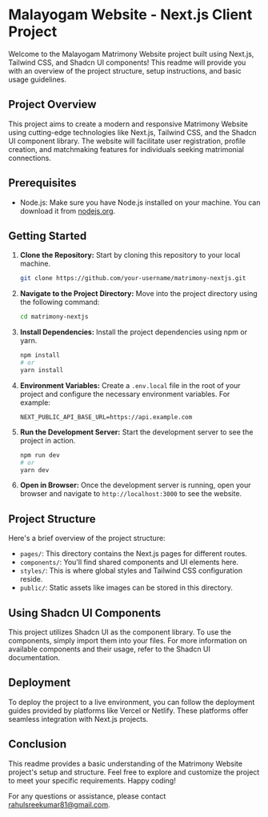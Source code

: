 # Malayogam Website - Next.js Client Project

Welcome to the Malayogam Matrimony Website project built using Next.js, Tailwind CSS, and Shadcn UI components! This readme will provide you with an overview of the project structure, setup instructions, and basic usage guidelines.

## Project Overview

This project aims to create a modern and responsive Matrimony Website using cutting-edge technologies like Next.js, Tailwind CSS, and the Shadcn UI component library. The website will facilitate user registration, profile creation, and matchmaking features for individuals seeking matrimonial connections.

## Prerequisites

- Node.js: Make sure you have Node.js installed on your machine. You can download it from [nodejs.org](https://nodejs.org/).

## Getting Started

1. **Clone the Repository:** Start by cloning this repository to your local machine.

   ```bash
   git clone https://github.com/your-username/matrimony-nextjs.git
   ```

2. **Navigate to the Project Directory:** Move into the project directory using the following command:

   ```bash
   cd matrimony-nextjs
   ```

3. **Install Dependencies:** Install the project dependencies using npm or yarn.

   ```bash
   npm install
   # or
   yarn install
   ```

4. **Environment Variables:** Create a `.env.local` file in the root of your project and configure the necessary environment variables. For example:

   ```env
   NEXT_PUBLIC_API_BASE_URL=https://api.example.com
   ```

5. **Run the Development Server:** Start the development server to see the project in action.

   ```bash
   npm run dev
   # or
   yarn dev
   ```

6. **Open in Browser:** Once the development server is running, open your browser and navigate to `http://localhost:3000` to see the website.

## Project Structure

Here's a brief overview of the project structure:

- `pages/`: This directory contains the Next.js pages for different routes.
- `components/`: You'll find shared components and UI elements here.
- `styles/`: This is where global styles and Tailwind CSS configuration reside.
- `public/`: Static assets like images can be stored in this directory.

## Using Shadcn UI Components

This project utilizes Shadcn UI as the component library. To use the components, simply import them into your files.
For more information on available components and their usage, refer to the Shadcn UI documentation.

## Deployment

To deploy the project to a live environment, you can follow the deployment guides provided by platforms like Vercel or Netlify. These platforms offer seamless integration with Next.js projects.

## Conclusion

This readme provides a basic understanding of the Matrimony Website project's setup and structure. Feel free to explore and customize the project to meet your specific requirements. Happy coding!

For any questions or assistance, please contact [rahulsreekumar81@gmail.com](mailto:rahulsreekumar81@gmail.com).
